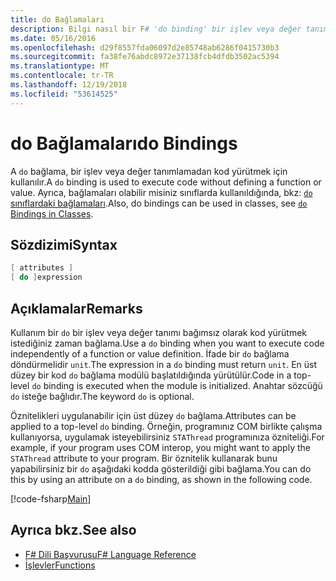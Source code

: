 ```yaml
---
title: do Bağlamaları
description: Bilgi nasıl bir F# 'do binding' bir işlev veya değer tanımlamadan kod yürütmek için kullanılır.
ms.date: 05/16/2016
ms.openlocfilehash: d29f8557fda06097d2e85748ab6286f0415730b3
ms.sourcegitcommit: fa38fe76abdc8972e37138fcb4dfdb3502ac5394
ms.translationtype: MT
ms.contentlocale: tr-TR
ms.lasthandoff: 12/19/2018
ms.locfileid: "53614525"
---
```

# <a name="do-bindings"></a><span data-ttu-id="f242a-103">do Bağlamaları</span><span class="sxs-lookup"><span data-stu-id="f242a-103">do Bindings</span></span>

<span data-ttu-id="f242a-104">A `do` bağlama, bir işlev veya değer tanımlamadan kod yürütmek için kullanılır.</span><span class="sxs-lookup"><span data-stu-id="f242a-104">A `do` binding is used to execute code without defining a function or value.</span></span> <span data-ttu-id="f242a-105">Ayrıca, bağlamaları olabilir misiniz sınıflarda kullanıldığında, bkz: [ `do` sınıflardaki bağlamaları](../members/do-bindings-in-classes.md).</span><span class="sxs-lookup"><span data-stu-id="f242a-105">Also, do bindings can be used in classes, see [`do` Bindings in Classes](../members/do-bindings-in-classes.md).</span></span>

## <a name="syntax"></a><span data-ttu-id="f242a-106">Sözdizimi</span><span class="sxs-lookup"><span data-stu-id="f242a-106">Syntax</span></span>

```fsharp
[ attributes ]
[ do ]expression
```

## <a name="remarks"></a><span data-ttu-id="f242a-107">Açıklamalar</span><span class="sxs-lookup"><span data-stu-id="f242a-107">Remarks</span></span>

<span data-ttu-id="f242a-108">Kullanım bir `do` bir işlev veya değer tanımı bağımsız olarak kod yürütmek istediğiniz zaman bağlama.</span><span class="sxs-lookup"><span data-stu-id="f242a-108">Use a `do` binding when you want to execute code independently of a function or value definition.</span></span> <span data-ttu-id="f242a-109">İfade bir `do` bağlama döndürmelidir `unit`.</span><span class="sxs-lookup"><span data-stu-id="f242a-109">The expression in a `do` binding must return `unit`.</span></span> <span data-ttu-id="f242a-110">En üst düzey bir kod `do` bağlama modülü başlatıldığında yürütülür.</span><span class="sxs-lookup"><span data-stu-id="f242a-110">Code in a top-level `do` binding is executed when the module is initialized.</span></span> <span data-ttu-id="f242a-111">Anahtar sözcüğü `do` isteğe bağlıdır.</span><span class="sxs-lookup"><span data-stu-id="f242a-111">The keyword `do` is optional.</span></span>

<span data-ttu-id="f242a-112">Öznitelikleri uygulanabilir için üst düzey `do` bağlama.</span><span class="sxs-lookup"><span data-stu-id="f242a-112">Attributes can be applied to a top-level `do` binding.</span></span> <span data-ttu-id="f242a-113">Örneğin, programınız COM birlikte çalışma kullanıyorsa, uygulamak isteyebilirsiniz `STAThread` programınıza özniteliği.</span><span class="sxs-lookup"><span data-stu-id="f242a-113">For example, if your program uses COM interop, you might want to apply the `STAThread` attribute to your program.</span></span> <span data-ttu-id="f242a-114">Bir öznitelik kullanarak bunu yapabilirsiniz bir `do` aşağıdaki kodda gösterildiği gibi bağlama.</span><span class="sxs-lookup"><span data-stu-id="f242a-114">You can do this by using an attribute on a `do` binding, as shown in the following code.</span></span>

[!code-fsharp[Main](../../../../samples/snippets/fsharp/lang-ref-1/snippet201.fs)]

## <a name="see-also"></a><span data-ttu-id="f242a-115">Ayrıca bkz.</span><span class="sxs-lookup"><span data-stu-id="f242a-115">See also</span></span>

- [<span data-ttu-id="f242a-116">F# Dili Başvurusu</span><span class="sxs-lookup"><span data-stu-id="f242a-116">F# Language Reference</span></span>](../index.md)
- [<span data-ttu-id="f242a-117">İşlevler</span><span class="sxs-lookup"><span data-stu-id="f242a-117">Functions</span></span>](index.md)